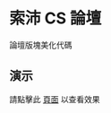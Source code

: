 # 索沛 CS 論壇
論壇版塊美化代碼

## 演示
請點擊此 <a target="_bank" href="http://cs47.com/index.asp?boardid=307">頁面</a> 以查看效果
